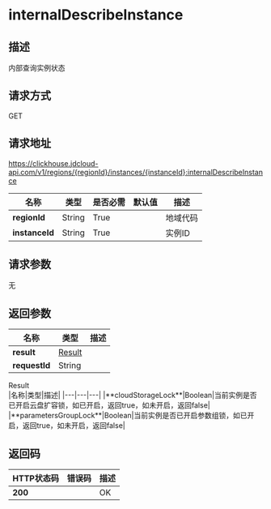 # internalDescribeInstance


## 描述
内部查询实例状态

## 请求方式
GET

## 请求地址
https://clickhouse.jdcloud-api.com/v1/regions/{regionId}/instances/{instanceId}:internalDescribeInstance

|名称|类型|是否必需|默认值|描述|
|---|---|---|---|---|
|**regionId**|String|True| |地域代码|
|**instanceId**|String|True| |实例ID|

## 请求参数
无


## 返回参数
|名称|类型|描述|
|---|---|---|
|**result**|[Result](internaldescribeinstance#result)| |
|**requestId**|String| |

<div id="result">Result</div>
|名称|类型|描述|
|---|---|---|
|**cloudStorageLock**|Boolean|当前实例是否已开启云盘扩容锁，如已开启，返回true，如未开启，返回false|
|**parametersGroupLock**|Boolean|当前实例是否已开启参数组锁，如已开启，返回true，如未开启，返回false|

## 返回码
|HTTP状态码|错误码|描述|
|---|---|---|
|**200**||OK|
